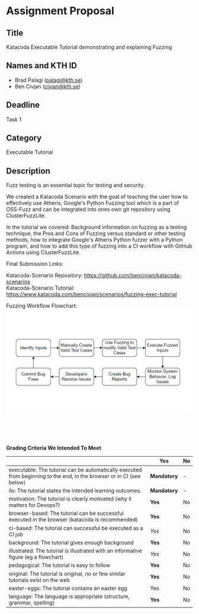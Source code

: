 # Assignment Proposal

## Title

Katacoda Executable Tutorial demonstrating and explaining Fuzzing

## Names and KTH ID
  - Brad Palagi (palagi@kth.se)
  - Ben Civjan (civjan@kth.se)

## Deadline

Task 1

## Category

Executable Tutorial

## Description

Fuzz testing is an essential topic for testing and security. 

We created a Katacoda Scenario with the goal of teaching the user how to effectively use Atheris, Google's Python Fuzzing tool which is a part of OSS-Fuzz and can be integrated into ones own git repository using ClusterFuzzLite.

In the tutorial we covered: Background information on fuzzing as a testing technique, the Pros and Cons of Fuzzing versus standard or other testing methods, how to integrate Google's Atheris Python fuzzer with a Python program, and how to add this type of fuzzing into a CI workflow with GitHub Actions using ClusterFuzzLite.

Final Submission Links:

Katacoda-Scenario Repository: https://github.com/bencivjan/katacoda-scenarios <br />
Katacoda-Scenario Tutorial: https://www.katacoda.com/bencivjan/scenarios/fuzzing-exec-tutorial

Fuzzing Workflow Flowchart: <br />
![Image](FuzzFlowChartV1.jpg)


<br />
<br />
<br />

**Grading Criteria We Intended To Meet**

|                                             | Yes | No | 
|-------------------------------------------- | ----|----|
|executable: The tutorial can be automatically executed from beginning to the end, in the browser or in CI (see below) | **Mandatory** | - | 
|ilo: The tutorial states the intended learning outcomes. | **Mandatory** | - | 
|motivation: The tutorial is clearly motivated (why it matters for Devops?) | **Yes** | No | 
|browser-based: The tutorial can be successful executed in the browser (katacoda is recommended) | **Yes** | No | 
|ci-based: The tutorial can successful be executed as a CI job | *Yes* | No | 
|background: The tutorial gives enough background | **Yes** | No | 
|illustrated: The tutorial is illustrated with an informative figure (eg a flowchart) | *Yes* | No | 
|pedagogical: The tutorial is easy to follow  | **Yes** | No | 
|original: The tutorial is original, no or few similar tutorials exist on the web | **Yes** | No |
|easter-eggs: The tutorial contains an easter egg | Yes | No | 
|language: The language is appropriate (structure, grammar, spelling) | **Yes** | No |
